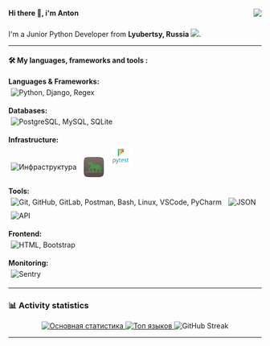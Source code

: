
#### Hi there 👋, i'm Anton  <img align="right" src="https://komarev.com/ghpvc/?username=antsyganok"/>
###
I'm a Junior Python Developer from  <b>Lyubertsy, Russia</b> <img src="https://cdn-icons-png.flaticon.com/512/197/197408.png" width="13"/>.

---
#### :hammer_and_wrench: My languages, frameworks and tools :
<style>
  .tools-icon {
    transition: all 0.3s ease;
    margin: 5px;
  }
  .tools-icon:hover {
    transform: scale(1.1) translateY(-3px);
    filter: brightness(1.1);
  }
</style>
<div align="left">
  <!-- Группировка по категориям -->
  <strong>Languages & Frameworks:</strong><br>
  <img class="tools-icon" src="https://skillicons.dev/icons?i=py,django,regex" alt="Python, Django, Regex" />

  <strong>Databases:</strong><br>
  <img class="tools-icon" src="https://skillicons.dev/icons?i=postgres,mysql,sqlite" alt="PostgreSQL, MySQL, SQLite" />

  <strong>Infrastructure:</strong><br>
  <img class="tools-icon" src="https://skillicons.dev/icons?i=docker,nginx,githubactions" alt="Инфраструктура" style="vertical-align:middle"/>
  <img class="tools-icon" src="https://raw.githubusercontent.com/whitmo/gunicorn/master/icon.svg" width="40" height="40" alt="Gunicorn" style="vertical-align:middle"/>
  <img class="tools-icon" src="https://github.com/devicons/devicon/blob/master/icons/pytest/pytest-original-wordmark.svg" width="40" height="40" alt="pytest" title="pytest" />

  <strong>Tools:</strong><br>
  <img class="tools-icon" src="https://skillicons.dev/icons?i=git,github,gitlab,postman,bash,linux,vscode,pycharm" alt="Git, GitHub, GitLab, Postman, Bash, Linux, VSCode, PyCharm" />
  <img class="tools-icon" src="https://cdn.icon-icons.com/icons2/2790/PNG/512/json_filetype_icon_177531.png" width="40" height="40" alt="JSON" title="JSON" />
  <img class="tools-icon" src="https://cdn.icon-icons.com/icons2/2104/PNG/512/api_icon_129131.png" width="40" height="40" alt="API" title="API" />

  <strong>Frontend:</strong><br>
  <img class="tools-icon" src="https://skillicons.dev/icons?i=html,bootstrap" alt="HTML, Bootstrap" />

  <strong>Monitoring:</strong><br>
  <img class="tools-icon" src="https://skillicons.dev/icons?i=sentry" alt="Sentry" />
</div>

---
### 📊 Activity statistics

<div align="center">

<!-- Основная статистика -->
<a href="https://github.com/anuraghazra/github-readme-stats">
  <img height="165" src="https://github-readme-stats.vercel.app/api?username=antsyganok&show_icons=true&theme=dark&hide_border=true&bg_color=00000000&text_color=58a6ff&icon_color=58a6ff&title_color=58a6ff" alt="Основная статистика" />
</a>

<!-- Языки -->
<a href="https://github.com/anuraghazra/github-readme-stats">
  <img height="165" src="https://github-readme-stats.vercel.app/api/top-langs/?username=antsyganok&layout=compact&theme=dark&hide_border=true&bg_color=00000000&text_color=58a6ff&title_color=58a6ff" alt="Топ языков" />
</a>

<!-- Стрик -->
<img src="https://streak-stats.demolab.com?user=antsyganok&theme=dark&hide_border=true&background=00000000&dates=58a6ff&stroke=58a6ff&ring=58a6ff&fire=58a6ff&currStreakNum=58a6ff&sideNums=58a6ff&currStreakLabel=58a6ff&sideLabels=58a6ff" alt="GitHub Streak" />

</div>

---

<!-- :man_technologist: -->
<!--
**antsyganok/antsyganok** is a ✨ _special_ ✨ repository because its `README.md` (this file) appears on your GitHub profile.

Here are some ideas to get you started:

- 🔭 I’m currently working on ...
- 🌱 I’m currently learning ...
- 👯 I’m looking to collaborate on ...
- 🤔 I’m looking for help with ...
- 💬 Ask me about ...
- 📫 How to reach me: ...
- 😄 Pronouns: ...
- ⚡ Fun fact: ...
-->
